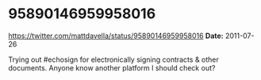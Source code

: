 # 95890146959958016
https://twitter.com/mattdavella/status/95890146959958016
**Date:** 2011-07-26

Trying out #echosign for electronically signing contracts & other documents. Anyone know another platform I should check out?
